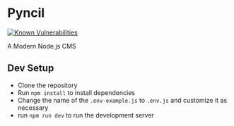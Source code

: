 # Pyncil
[![Known Vulnerabilities](https://snyk.io/test/github/pyncil/pyncil/badge.svg)](https://snyk.io/test/github/pyncil/pyncil)

A Modern Node.js CMS

## Dev Setup
- Clone the repository
- Run `npm install` to install dependencies
- Change the name of the `.env-example.js` to `.env.js` and customize it as necessary
- run `npm run dev` to run the development server
